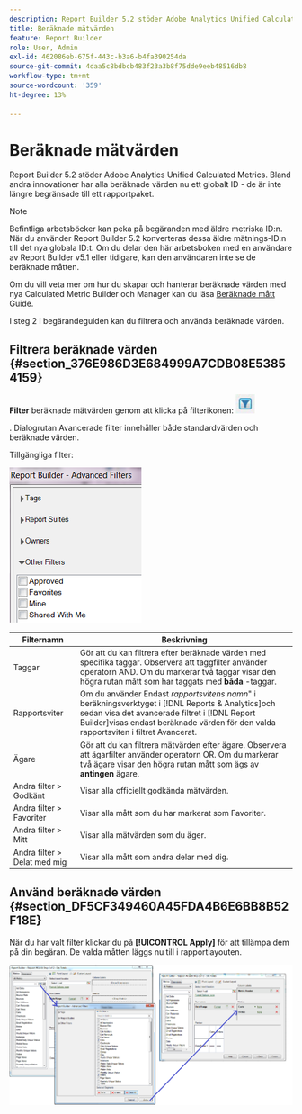```yaml
---
description: Report Builder 5.2 stöder Adobe Analytics Unified Calculated Metrics. Bland andra innovationer har alla beräknade värden nu ett globalt ID - de är inte längre begränsade till ett rapportpaket.
title: Beräknade mätvärden
feature: Report Builder
role: User, Admin
exl-id: 462086eb-675f-443c-b3a6-b4fa390254da
source-git-commit: 4daa5c8bdbcb483f23a3b8f75dde9eeb48516db8
workflow-type: tm+mt
source-wordcount: '359'
ht-degree: 13%

---
```


# Beräknade mätvärden

Report Builder 5.2 stöder Adobe Analytics Unified Calculated Metrics. Bland andra innovationer har alla beräknade värden nu ett globalt ID - de är inte längre begränsade till ett rapportpaket.

>[!NOTE]
>
>Befintliga arbetsböcker kan peka på begäranden med äldre metriska ID:n. När du använder Report Builder 5.2 konverteras dessa äldre mätnings-ID:n till det nya globala ID:t. Om du delar den här arbetsboken med en användare av Report Builder v5.1 eller tidigare, kan den användaren inte se de beräknade måtten.

Om du vill veta mer om hur du skapar och hanterar beräknade värden med nya Calculated Metric Builder och Manager kan du läsa [Beräknade mått](https://experienceleague.adobe.com/docs/analytics/components/calculated-metrics/cm-overview.html) Guide.

I steg 2 i begärandeguiden kan du filtrera och använda beräknade värden.

## Filtrera beräknade värden {#section_376E986D3E684999A7CDB08E53854159}

**Filter** beräknade mätvärden genom att klicka på filterikonen:  ![](assets/segment_filter.png)

. Dialogrutan Avancerade filter innehåller både standardvärden och beräknade värden.

Tillgängliga filter:

![](assets/advanced_filters.png)

| Filternamn | Beskrivning |
|---|---|
| Taggar | Gör att du kan filtrera efter beräknade värden med specifika taggar. Observera att taggfilter använder operatorn AND. Om du markerar två taggar visar den högra rutan mått som har taggats med **båda** -taggar. |
| Rapportsviter | Om du använder Endast *rapportsvitens namn*&quot; i beräkningsverktyget i [!DNL Reports & Analytics]och sedan visa det avancerade filtret i [!DNL Report Builder]visas endast beräknade värden för den valda rapportsviten i filtret Avancerat. |
| Ägare | Gör att du kan filtrera mätvärden efter ägare. Observera att ägarfilter använder operatorn OR. Om du markerar två ägare visar den högra rutan mått som ägs av **antingen** ägare. |
| Andra filter > Godkänt | Visar alla officiellt godkända mätvärden. |
| Andra filter > Favoriter | Visar alla mått som du har markerat som Favoriter. |
| Andra filter > Mitt | Visar alla mätvärden som du äger. |
| Andra filter > Delat med mig | Visar alla mått som andra delar med dig. |

## Använd beräknade värden {#section_DF5CF349460A45FDA4B6E6BB8B52F18E}

När du har valt filter klickar du på **[!UICONTROL Apply]** för att tillämpa dem på din begäran. De valda måtten läggs nu till i rapportlayouten.

![](assets/filtering_for_metric.png)
